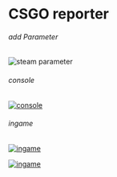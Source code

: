 # CSGO reporter

###### add Parameter
![steam parameter](https://i.imgur.com/RagK6Fn.png "Steam Parameter")
###### console
[![console](https://i.imgur.com/eLIUx0L.png)]()
###### ingame
[![ingame](https://i.imgur.com/OIayU5v.png)]()

[![ingame](https://i.imgur.com/iNe8fSf.png)]()

